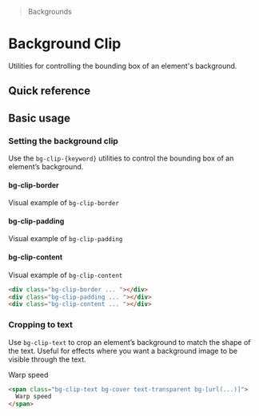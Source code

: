 > Backgrounds

# Background Clip

Utilities for controlling the bounding box of an element's background.

## Quick reference

<qr-table />

## Basic usage

### Setting the background clip
Use the `bg-clip-{keyword}` utilities to control the bounding box of an element’s background.

<example-container>
  <div class="grid sm:grid-cols-3 gap-24 sm:justify-around">
    <div class="flex flex-col justify-self-center place-items-center">
      <h4 class="pd-font-mono">bg-clip-border</h4>
      <div class="w-128 h-128 bg-clip-border p-16 rounded-8 pd-shadow-lg pd-bg-indigo-500 border-8 pd-border-white/50 border-dashed"><span class="sr-only">Visual example of <code>bg-clip-border</code></span></div>
    </div>
    <div class="flex flex-col justify-self-center place-items-center">
      <h4 class="pd-font-mono">bg-clip-padding</h4>
      <div class="w-128 h-128 bg-clip-padding p-16 rounded-8 pd-shadow-lg pd-bg-indigo-500 border-8 pd-border-indigo-500/50 border-dashed"><span class="sr-only">Visual example of <code>bg-clip-padding</code></span></div>
    </div>
    <div class="flex flex-col justify-self-center place-items-center">
      <h4 class="pd-font-mono">bg-clip-content</h4>
      <div class="w-128 h-128 bg-clip-content p-16 rounded-8 pd-bg-indigo-500 border-8 pd-border-indigo-500/50 border-dashed"><span class="sr-only">Visual example of <code>bg-clip-content</code></span></div>
    </div>
  </div>
</example-container>

```html
<div class="bg-clip-border ... "></div>
<div class="bg-clip-padding ... "></div>
<div class="bg-clip-content ... "></div>
```

### Cropping to text
Use `bg-clip-text` to crop an element’s background to match the shape of the text. Useful for effects where you want a background image to be visible through the text.

<example-container>
  <div class="text-xxxl font-bold text-center">
    <span class="bg-clip-text bg-cover text-transparent bg-[url(../../images/office-warping.png)]">
      Warp speed
    </span>
  </div>
</example-container>

```html
<span class="bg-clip-text bg-cover text-transparent bg-[url(...)]">
  Warp speed
</span>
```


